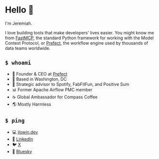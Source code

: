 <!--
**jlowin/jlowin** is a ✨ _special_ ✨ repository because its `README.md` (this file) appears on your GitHub profile.
-->

# Hello 👋

I'm Jeremiah.

I love building tools that make developers' lives easier. You might know me from [FastMCP](https://github.com/jlowin/fastmcp), the standard Python framework for working with the Model Context Protocol, or [Prefect](https://github.com/PrefectHQ/prefect), the workflow engine used by thousands of data teams worldwide.

## `$ whoami`

- 🏢 Founder & CEO at [Prefect](https://www.prefect.io)
- 📍 Based in Washington, DC
- 🎯 Strategic advisor to Spotify, FabFitFun, and Positive Sum
- 📊 Former Apache Airflow PMC member
- ☕ Global Ambassador for Compass Coffee
- 🌎 Mostly Harmless

## `$ ping`

- 💻 [jlowin.dev](https://www.jlowin.dev)
- 💼 [LinkedIn](https://www.linkedin.com/in/jlowin/)
- 🐦 [X](https://x.com/jlowin)
- 🦋 [Bluesky](https://bsky.app/profile/jlowin.bsky.social)
